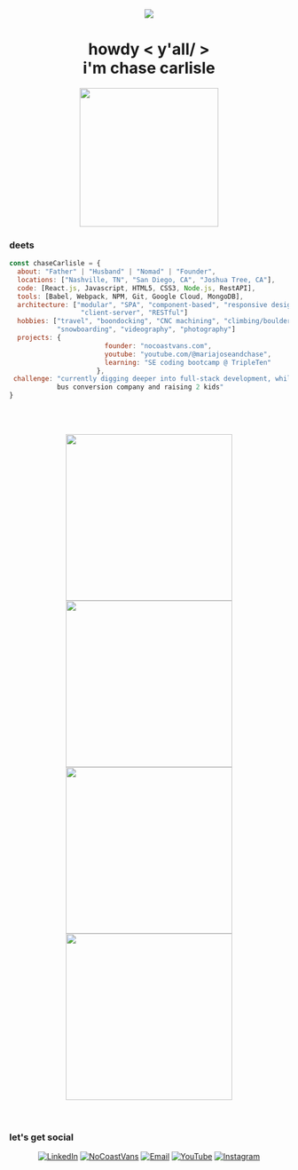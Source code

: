&nbsp;<div align="center"><img src="https://static.wixstatic.com/media/81cb05_ca2537d654a3411a832e8fc4da90369b~mv2.jpg">
 # howdy < y'all/ > <br> i'm chase carlisle


<img src="https://static.wixstatic.com/media/81cb05_fe62b26fbdf04d2bbe08302205ecc514~mv2.png" width="250">
</div>

### deets 

```javascript
const chaseCarlisle = {
  about: "Father" | "Husband" | "Nomad" | "Founder",
  locations: ["Nashville, TN", "San Diego, CA", "Joshua Tree, CA"],
  code: [React.js, Javascript, HTML5, CSS3, Node.js, RestAPI],
  tools: [Babel, Webpack, NPM, Git, Google Cloud, MongoDB],
  architecture: ["modular", "SPA", "component-based", "responsive design", 
                  "client-server", "RESTful"]
  hobbies: ["travel", "boondocking", "CNC machining", "climbing/bouldering",
            "snowboarding", "videography", "photography"]
  projects: {
                        founder: "nocoastvans.com",
                        youtube: "youtube.com/@mariajoseandchase",
                        learning: "SE coding bootcamp @ TripleTen"
                      },
 challenge: "currently digging deeper into full-stack development, while running a van and
            bus conversion company and raising 2 kids"
}
```
<br><br>
<div align="center">
<img src="https://media.giphy.com/media/v1.Y2lkPTc5MGI3NjExMnRrNTd5Z3V6bXk5OTJ4dmtxeG5razdhaGZtOGV2ZXpsazdreHJhZyZlcD12MV9pbnRlcm5hbF9naWZfYnlfaWQmY3Q9Zw/3g3m37DSi2mRDqYvmr/giphy-downsized.gif" width="300">
<img src="https://media.giphy.com/media/v1.Y2lkPTc5MGI3NjExZjNmdHk1bG1sdTAzanEyMTJnMGxlemYxMGluMmxuYXZqbmcwd25xMSZlcD12MV9pbnRlcm5hbF9naWZfYnlfaWQmY3Q9Zw/6WQSMkyZtQHMPDpJRw/giphy-downsized-large.gif" width="300">
  <BR>
<img src="https://media.giphy.com/media/v1.Y2lkPTc5MGI3NjExeXdhaHY1dTY5bGNlcmtpdXF3N3J0bGtmaGpjMXExaG03M2YzMmNkbiZlcD12MV9pbnRlcm5hbF9naWZfYnlfaWQmY3Q9Zw/oakVX0WIIa5ewhMpZL/giphy-downsized.gif" width="300">
<img src="https://media.giphy.com/media/v1.Y2lkPTc5MGI3NjExaHljMzhjNDR4Z3lxejV1bTRzbTVhanRueDU1NGFidzFmc3h6NXczYSZlcD12MV9pbnRlcm5hbF9naWZfYnlfaWQmY3Q9Zw/PkwpC5yBOXyci2lHVW/giphy-downsized.gif" width="300">
<br><br><br>
</div>

### let's get social
  
<div align="center">
  
[![LinkedIn](https://static.wixstatic.com/media/81cb05_cd219f4357df4f608c87ff01fed0900b~mv2.png)](https://www.linkedin.com/in/chasecarlisle)
[![NoCoastVans](https://static.wixstatic.com/media/81cb05_7c1f19b4a057483bbb9fa97c19acf13e~mv2.png)](https://www.nocoastvans.com)
[![Email](https://static.wixstatic.com/media/81cb05_4f3d1d957b8b4836899da42624ed1b8e~mv2.png)](mailto:hello@nocoastvans.com)
[![YouTube](https://static.wixstatic.com/media/81cb05_2d64105f274c4fbf84fbc8f42e029a24~mv2.png)](https://youtube.com/@mariajoseandchase)
[![Instagram](https://static.wixstatic.com/media/81cb05_171640dd08574286b1f018462c198ff0~mv2.png)](https://www.instagram.com/mariajoseandchase/)
  
</div>
